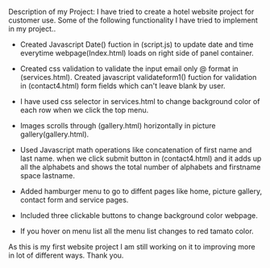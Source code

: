 Description of my Project: 
I have tried to create a hotel website project for customer use. Some of the following
functionality I have tried to implement in my project..

* Created Javascript Date() fuction in (script.js) to update date and time everytime webpage(Index.html) loads on right side of panel container.

* Created css validation to validate the input email only @ format in (services.html). Created javascript validateform1() fuction for validation in (contact4.html) form fields which can't leave blank by user.

* I have used css selector in services.html to change background color of each row when we click the top menu.

* Images scrolls through (gallery.html) horizontally in picture gallery(gallery.html).

* Used Javascript math operations like concatenation of first name and last name. when we click submit button  in (contact4.html) and it adds up all the alphabets and shows the total number of alphabets and firstname space lastname.

* Added hamburger menu to go to diffent pages like home, picture gallery, contact form and service pages.
* Included three clickable buttons to change background color webpage.

* If you hover on menu list all the menu list changes to red tamato color. 

As this is my first website project I am still working on it to improving more in lot of different ways.
Thank you.
